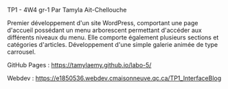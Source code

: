 TP1 - 4W4 gr-1
Par Tamyla Ait-Chellouche

Premier développement d'un site WordPress, comportant une page d'accueil possédant un menu arborescent permettant d'accéder aux différents niveaux du menu. Elle comporte également plusieurs sections et catégories d'articles. Développement d'une simple galerie animée de type carrousel.

GitHub Pages : https://tamylaemy.github.io/labo-5/

Webdev : https://e1850536.webdev.cmaisonneuve.qc.ca/TP1_InterfaceBlog